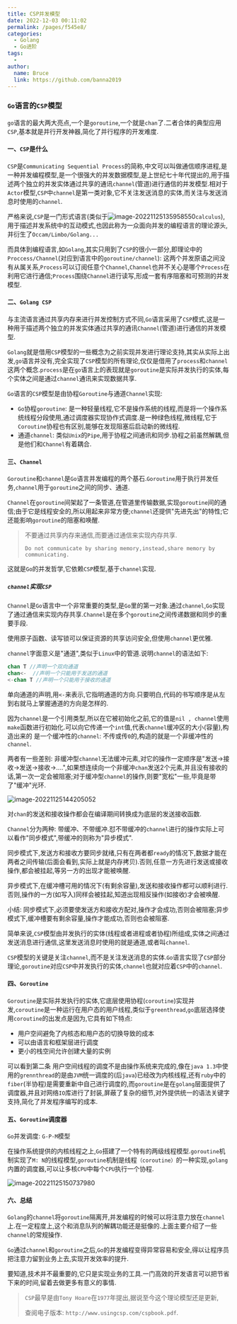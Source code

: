 ```yaml
---
title: CSP并发模型
date: 2022-12-03 00:11:02
permalink: /pages/f545e8/
categories:
  - Golang
  - Go进阶
tags:
  - 
author: 
  name: Bruce
  link: https://github.com/banna2019
---
```

### `Go`语言的`CSP`模型

`go`语言的最大两大亮点,一个是`goroutine`,一个就是`chan`了.二者合体的典型应用`CSP`,基本就是并行开发神器,简化了并行程序的开发难度.



#### 一、`CSP`是什么

`CSP`是`Communicating Sequential Process`的简称,中文可以叫做通信顺序进程,是一种并发编程模型,是一个很强大的并发数据模型,是上世纪七十年代提出的,用于描述两个独立的并发实体通过共享的通讯`channel`(管道)进行通信的并发模型.相对于`Actor`模型,`CSP`中`channel`是第一类对象,它不关注发送消息的实体,而关注与发送消息时使用的`channel`.

严格来说,`CSP`是一门形式语言(类似于![image-20221125135958550](https://bruce-log-img.oss-cn-shanghai.aliyuncs.com/image-20221125135958550.png)`calculus`),用于描述并发系统中的互动模式,也因此称为一众面向并发的编程语言的理论源头,并衍生了`Occam/Limbo/Golang...`

而具体到编程语言,如`Golang`,其实只用到了`CSP`的很小一部分,即理论中的`Proccess/Channel`(对应到语言中的`goroutine/channel`): 这两个并发原语之间没有从属关系,`Process`可以订阅任意个`Channel`,`Channel`也并不关心是哪个`Process`在利用它进行通信;`Process`围绕`Channel`进行读写,形成一套有序阻塞和可预测的并发模型.



#### 二、`Golang CSP`

与主流语言通过共享内存来进行并发控制方式不同,`Go`语言采用了`CSP`模式,这是一种用于描述两个独立的并发实体通过共享的通讯`Channel`(管道)进行通信的并发模型.

`Golang`就是借用`CSP`模型的一些概念为之前实现并发进行理论支持,其实从实际上出发,`go`语言并没有,完全实现了`CSP`模型的所有理论,仅仅是借用了`process`和`channel`这两个概念.`process`是在`go`语言上的表现就是`goroutine`是实际并发执行的实体,每个实体之间是通过`channel`通讯来实现数据共享.

`Go`语言的`CSP`模型是由协程`Goroutine`与通道`Channel`实现:

- `Go`协程`goroutine`: 是一种轻量线程,它不是操作系统的线程,而是将一个操作系统线程分段使用,通过调度器实现协作式调度.是一种绿色线程,微线程,它于`Coroutine`协程也有区别,能够在发现阻塞后启动新的微线程.
- 通道`channel`: 类似`Unix`的`Pipe`,用于协程之间通讯和同步.协程之前虽然解耦,但是他们和`Channel`有着耦合.



#### 三、`Channel`

`Goroutine`和`channel`是`Go`语言并发编程的两个基石.`Goroutine`用于执行并发任务,`channel`用于`goroutine`之间的同步、通道.

`Channel`在`goroutine`间架起了一条管道,在管道里传输数据,实现`goroutine`间的通信;由于它是线程安全的,所以用起来非常方便;`channel`还提供"先进先出"的特性;它还能影响`goroutine`的阻塞和唤醒.

> 不要通过共享内存来通信,而要通过通信来实现内存共享.
>
> `Do not communicate by sharing memory,instead,share memory by communicating.`

这就是`Go`的并发哲学,它依赖`CSP`模型,基于`channel`实现.



##### `channel`实现`CSP`

`Channel`是`Go`语言中一个非常重要的类型,是`Go`里的第一对象.通过`channel`,`Go`实现了通过通信来实现内存共享.`Channel`是在多个`goroutine`之间传递数据和同步的重要手段.

使用原子函数、读写锁可以保证资源的共享访问安全,但使用`channel`更优雅.

`channel`字面意义是"通道",类似于`Linux`中的管道.说明`channel`的语法如下:

```go
chan T //声明一个双向通道
chan<-  //声明一个只能用于发送的通道
<-chan T //声明一个只能用于接收的通道
```

单向通道的声明,用`<-`来表示,它指明通道的方向.只要明白,代码的书写顺序是从左到右就马上掌握通道的方向是怎样的.

因为`channel`是一个引用类型,所以在它被初始化之前,它的值是`nil , channel`使用`make`函数进行初始化.可以向它传递一个`int`值,代表`channel`缓冲区的大小(容量),构造出来的 是一个缓冲性的`channel`: 不传或传`0`的,构造的就是一个非缓冲性的`channel`.

两者有一些差别: 非缓冲型`channel`无法缓冲元素,对它的操作一定顺序是"发送->接收->发送->接收->....",如果想连续向一个非缓冲`chan`发送2个元素,并且没有接收的话,第一次一定会被阻塞;对于缓冲型`channel`的操作,则要"宽松"一些,毕竟是带了"缓冲"光环.

![image-20221125144205052](https://bruce-log-img.oss-cn-shanghai.aliyuncs.com/image-20221125144205052.png)

对`chan`的发送和接收操作都会在编译期间转换成为底层的发送接收函数.

`Channel`分为两种: 带缓冲、不带缓冲.怼不带缓冲的`channel`进行的操作实际上可以看作"同步模式",带缓冲的则称为"异步模式".

同步模式下,发送方和接收方要同步就绪,只有在两者都`ready`的情况下,数据才能在两者之间传输(后面会看到,实际上就是内存拷贝).否则,任意一方先进行发送或接收操作,都会被挂起,等另一方的出现才能被唤醒.

异步模式下,在缓冲槽可用的情况下(有剩余容量),发送和接收操作都可以顺利进行.否则,操作的一方(如写入)同样会被挂起,知道出现相反操作(如接收)才会被唤醒.

小结: 同步模式下,必须要使发送方和接收方配对,操作才会成功,否则会被阻塞;异步模式下,缓冲槽要有剩余容量,操作才能成功,否则也会被阻塞.

简单来说,`CSP`模型由并发执行的实体(线程或者进程或者协程)所组成,实体之间通过发送消息进行通信,这里发送消息时使用的就是通道,或者叫`channel`.

`CSP`模型的关键是关注`channel`,而不是关注发送消息的实体.`Go`语言实现了`CSP`部分理论,`goroutine`对应`CSP`中并发执行的实体,`channel`也就对应着`CSP`中的`channel`.



#### 四、`Goroutine`

`Goroutine`是实际并发执行的实体,它底层使用协程(`coroutine`)实现并发,`coroutine`是一种运行在用户态的用户线程,类似于`greenthread`,`go`底层选择使用`coroutine`的出发点是因为,它具有如下特点:

-  用户空间避免了内核态和用户态的切换导致的成本
- 可以由语言和框架层进行调度
- 更小的栈空间允许创建大量的实例

可以看到第二条 用户空间线程的调度不是由操作系统来完成的,像在`java 1.3`中使用的`grennthread`的是由`JVM`统一调度的(后`java`)已经改为内核线程,还有`ruby`中的`fiber`(半协程)是需要重新中自己进行调度的,而`goroutine`是在`golang`层面提供了调度器,并且对网络`IO`库进行了封装,屏蔽了复杂的细节,对外提供统一的语法关键字支持,简化了并发程序编写的成本.





#### 五、`Goroutine`调度器

`Go`并发调度: `G-P-M`模型

在操作系统提供的内核线程之上,`Go`搭建了一个特有的两级线程模型.`goroutine`机制实现了`M: N`的线程模型,`goroutine`机制是线程`（coroutine）`的一种实现,`golang`内置的调度器,可以让多核`CPU`中每个`CPU`执行一个协程.

![image-20221125150737980](https://bruce-log-img.oss-cn-shanghai.aliyuncs.com/image-20221125150737980.png)





#### 六、总结

`Golang`的`channel`将`goroutine`隔离开,并发编程的时候可以将注意力放在`channel`上.在一定程度上,这个和消息队列的解耦功能还是挺像的.上面主要介绍了一些`channel`的常规操作.

`Go`通过`channel`和`goroutine`之后,`Go`的并发编程变得异常容易和安全,得以让程序员把注意力留到业务上去,实现开发效率的提升.

要知道,技术并不最重要的,它只是实现业务的工具.一门高效的开发语言可以把节省下来的时间,留着去做更多有意义的事情.

> `CSP`最早是由`Tony Hoare`在`1977`年提出,据说至今这个理论模型还是更新,
>
> 查阅电子版本: `http://www.usingcsp.com/cspbook.pdf`.
